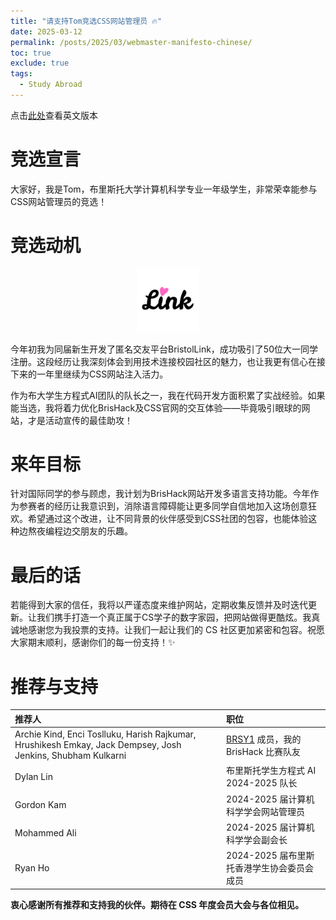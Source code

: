 ```yaml
---
title: "请支持Tom竞选CSS网站管理员 🔥"
date: 2025-03-12
permalink: /posts/2025/03/webmaster-manifesto-chinese/
toc: true 
exclude: true
tags:
  - Study Abroad
---
```


点击[此处](/posts/2025/03/webmaster-manifesto/)查看英文版本

# 竞选宣言

大家好，我是Tom，布里斯托大学计算机科学专业一年级学生，非常荣幸能参与CSS网站管理员的竞选！

# 竞选动机

<center><a href="https://bristollink.uk"><img class="link-logo" src="/images/projects/bristollink/logo.webp" width="20%"></a></center>

今年初我为同届新生开发了匿名交友平台BristolLink，成功吸引了50位大一同学注册。这段经历让我深刻体会到用技术连接校园社区的魅力，也让我更有信心在接下来的一年里继续为CSS网站注入活力。

作为布大学生方程式AI团队的队长之一，我在代码开发方面积累了实战经验。如果能当选，我将着力优化BrisHack及CSS官网的交互体验——毕竟吸引眼球的网站，才是活动宣传的最佳助攻！

# 来年目标

针对国际同学的参与顾虑，我计划为BrisHack网站开发多语言支持功能。今年作为参赛者的经历让我意识到，消除语言障碍能让更多同学自信地加入这场创意狂欢。希望通过这个改进，让不同背景的伙伴感受到CSS社团的包容，也能体验这种边熬夜编程边交朋友的乐趣。

# 最后的话

若能得到大家的信任，我将以严谨态度来维护网站，定期收集反馈并及时迭代更新。让我们携手打造一个真正属于CS学子的数字家园，把网站做得更酷炫。我真诚地感谢您为我投票的支持。让我们一起让我们的 CS 社区更加紧密和包容。祝愿大家期末顺利，感谢你们的每一份支持！✨

# 推荐与支持

| 推荐人 | 职位 |
| :--------------- | :--------------- | 
| Archie Kind, Enci Toslluku, Harish Rajkumar, Hrushikesh Emkay, Jack Dempsey, Josh Jenkins, Shubham Kulkarni | [BRSY1](https://github.com/BRSY1) 成员，我的 BrisHack 比赛队友 |
| Dylan Lin | 布里斯托学生方程式 AI 2024-2025 队长 |
| Gordon Kam | 2024-2025 届计算机科学学会网站管理员 |
| Mohammed Ali | 2024-2025 届计算机科学学会副会长 |
| Ryan Ho | 2024-2025 届布里斯托香港学生协会委员会成员 |

**衷心感谢所有推荐和支持我的伙伴。期待在 CSS 年度会员大会与各位相见。**

<br/>